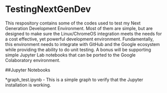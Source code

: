 # TestingNextGenDev
This respository contains some of the codes used to test my Next Generation Development Environment.  Most of them are simple, but are designed to make sure the Linux/ChromeOS integration meets the needs for a cost effective, yet powerful development environment.  Fundamentally, this environment needs to integrate with GitHub and the Google ecosystem while providing the ability to do unit testing.  A bonus will be supporting simple Jupyter Lab notebooks that can be ported to the Google Colaboratory environment.

##Jupyter Notebooks

*graph_test.ipynb - This is a simple graph to verify that the Jupyter installation is working.

